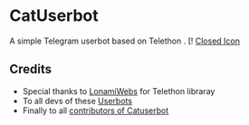 # CatUserbot
A simple Telegram userbot based on Telethon .
[! [Closed Icon](https://telegra.ph/file/19356857dbf3eb7bbd038.jpg)

## Credits
   - Special thanks to [LonamiWebs](https://github.com/LonamiWebs/Telethon/) for Telethon libraray
   - To all devs of these [Userbots](https://github.com/sandy1709/catuserbot/tree/bugs#inspiration)
   - Finally to all [contributors of Catuserbot](https://github.com/sandy1709/catuserbot/graphs/contributors)
